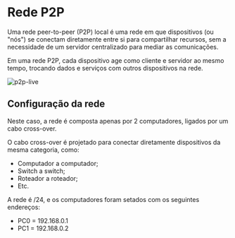 # Rede P2P

Uma rede peer-to-peer (P2P) local é uma rede em que dispositivos (ou "nós") se conectam diretamente entre si para compartilhar recursos, sem a necessidade de um servidor centralizado para mediar as comunicações.

Em uma rede P2P, cada dispositivo age como cliente e servidor ao mesmo tempo, trocando dados e serviços com outros dispositivos na rede.

![p2p-live](https://github.com/user-attachments/assets/a5175233-b7f3-4777-be5d-cdabd719c991)

## Configuração da rede

Neste caso, a rede é composta apenas por 2 computadores, ligados por um cabo cross-over.

O cabo cross-over é projetado para conectar diretamente dispositivos da mesma categoria, como:

- Computador a computador;
- Switch a switch;
- Roteador a roteador;
- Etc.

A rede é /24, e os computadores foram setados com os seguintes endereços:

- PC0 = 192.168.0.1
- PC1 = 192.168.0.2

